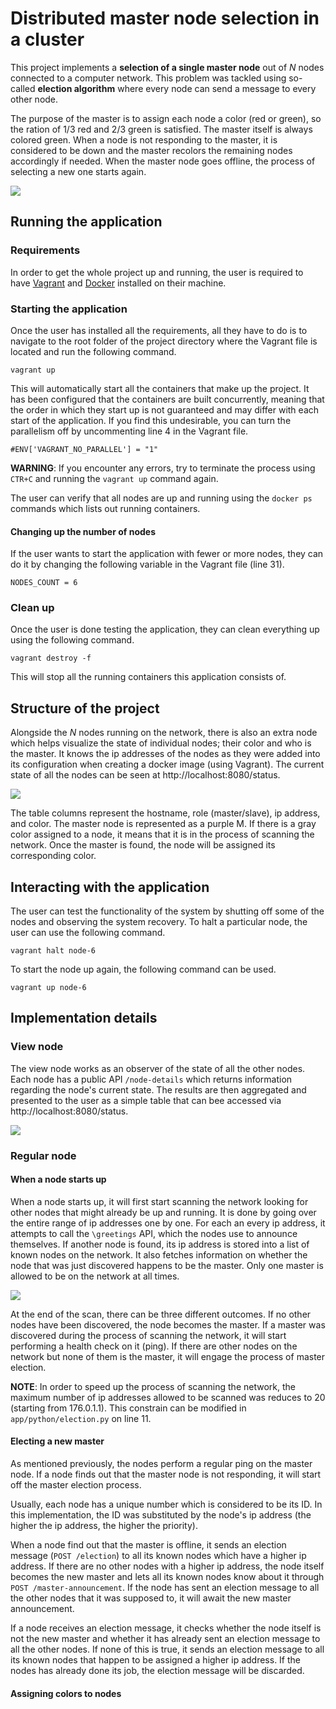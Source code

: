 # Distributed master node selection in a cluster
 
This project implements a **selection of a single master node** out of *N* nodes connected to a computer network. This problem was tackled using so-called **election algorithm** where every node can send a message to every other node.
 
The purpose of the master is to assign each node a color (red or green), so the ration of 1/3 red and 2/3 green is satisfied. The master itself is always colored green. When a node is not responding to the master, it is considered to be down and the master recolors the remaining nodes accordingly if needed. When the master node goes offline, the process of selecting a new one starts again.

<img src="images/01.png">

## Running the application

### Requirements

In order to get the whole project up and running, the user is required to have [Vagrant](https://www.vagrantup.com/) and [Docker](https://www.docker.com/) installed on their machine.

### Starting the application

Once the user has installed all the requirements, all they have to do is to navigate to the root folder of the project directory where the Vagrant file is located and run the following command.

```
vagrant up
```

This will automatically start all the containers that make up the project. It has been configured that the containers are built concurrently, meaning that the order in which they start up is not guaranteed and may differ with each start of the application. If you find this undesirable, you can turn the parallelism off by uncommenting line 4 in the Vagrant file.

```
#ENV['VAGRANT_NO_PARALLEL'] = "1"
```

**WARNING**: If you encounter any errors, try to terminate the process using `CTR+C` and running the `vagrant up` command again.

The user can verify that all nodes are up and running using the `docker ps` commands which lists out running containers.

#### Changing up the number of nodes

If the user wants to start the application with fewer or more nodes, they can do it by changing the following variable in the Vagrant file (line 31).

```
NODES_COUNT = 6
```

### Clean up

Once the user is done testing the application, they can clean everything up using the following command.

```
vagrant destroy -f
```

This will stop all the running containers this application consists of.

## Structure of the project

Alongside the *N* nodes running on the network, there is also an extra node which helps visualize the state of individual nodes; their color and who is the master. It knows the ip addresses of the nodes as they were added into its configuration when creating a docker image (using Vagrant). The current state of all the nodes can be seen at http://localhost:8080/status.

<img src="images/02.png">

The table columns represent the hostname, role (master/slave), ip address, and color. The master node is represented as a purple M. If there is a gray color assigned to a node, it means that it is in the process of scanning the network. Once the master is found, the node will be assigned its corresponding color.

## Interacting with the application

The user can test the functionality of the system by shutting off some of the nodes and observing the system recovery. To halt a particular node, the user can use the following command.

```
vagrant halt node-6
```

To start the node up again, the following command can be used.

```
vagrant up node-6
```

## Implementation details

### View node

The view node works as an observer of the state of all the other nodes. Each node has a public API `/node-details` which returns information regarding the node's current state. The results are then aggregated and presented to the user as a simple table that can bee accessed via http://localhost:8080/status.

<img src="images/03.png">

### Regular node

#### When a node starts up

When a node starts up, it will first start scanning the network looking for other nodes that might already be up and running. It is done by going over the entire range of ip addresses one by one. For each an every ip address, it attempts to call the `\greetings` API, which the nodes use to announce themselves. If another node is found, its ip address is stored into a list of known nodes on the network. It also fetches information on whether the node that was just discovered happens to be the master. Only one master is allowed to be on the network at all times. 

<img src="images/04.png">

At the end of the scan, there can be three different outcomes. If no other nodes have been discovered, the node becomes the master. If a master was discovered during the process of scanning the network, it will start performing a health check on it (ping). If there are other nodes on the network but none of them is the master, it will engage the process of master election.

**NOTE**: In order to speed up the process of scanning the network, the maximum number of ip addresses allowed to be scanned was reduces to 20 (starting from 176.0.1.1). This constrain can be modified in `app/python/election.py` on line 11.

#### Electing a new master

As mentioned previously, the nodes perform a regular ping on the master node. If a node finds out that the master node is not responding, it will start off the master election process.

Usually, each node has a unique number which is considered to be its ID. In this implementation, the ID was substituted by the node's ip address (the higher the ip address, the higher the priority).

When a node find out that the master is offline, it sends an election message (`POST /election`) to all its known nodes which have a higher ip address. If there are no other nodes with a higher ip address, the node itself becomes the new master and lets all its known nodes know about it through `POST /master-announcement`. If the node has sent an election message to all the other nodes that it was supposed to, it will await the new master announcement. 

If a node receives an election message, it checks whether the node itself is not the new master and whether it has already sent an election message to all the other nodes. If none of this is true, it sends an election message to all its known nodes that happen to be assigned a higher ip address. If the nodes has already done its job, the election message will be discarded.

#### Assigning colors to nodes